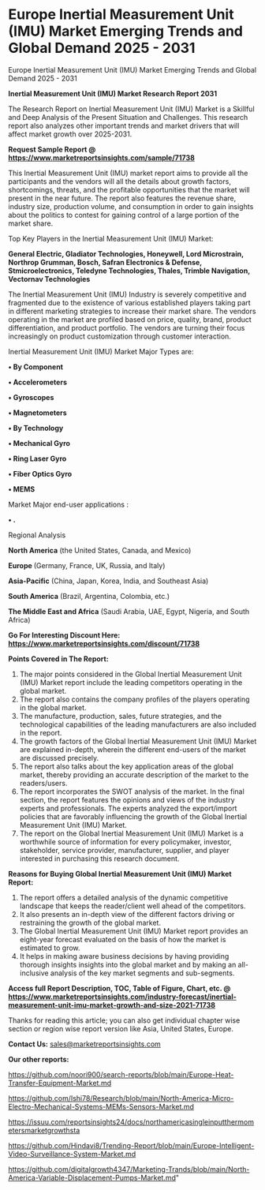 # Europe Inertial Measurement Unit (IMU) Market Emerging Trends and Global Demand 2025 - 2031
Europe Inertial Measurement Unit (IMU) Market Emerging Trends and Global Demand 2025 - 2031

<strong>Inertial Measurement Unit (IMU) Market Research Report 2031</strong>

The Research Report on Inertial Measurement Unit (IMU) Market is a Skillful and Deep Analysis of the Present Situation and Challenges. This research report also analyzes other important trends and market drivers that will affect market growth over 2025-2031.

<strong>Request Sample Report @ <a href=https://www.marketreportsinsights.com/sample/71738>https://www.marketreportsinsights.com/sample/71738</a></strong>

This Inertial Measurement Unit (IMU) market report aims to provide all the participants and the vendors will all the details about growth factors, shortcomings, threats, and the profitable opportunities that the market will present in the near future. The report also features the revenue share, industry size, production volume, and consumption in order to gain insights about the politics to contest for gaining control of a large portion of the market share.

Top Key Players in the Inertial Measurement Unit (IMU) Market:

<strong>General Electric, Gladiator Technologies, Honeywell, Lord Microstrain, Northrop Grumman, Bosch, Safran Electronics & Defense, Stmicroelectronics, Teledyne Technologies, Thales, Trimble Navigation, Vectornav Technologies</strong>

The Inertial Measurement Unit (IMU) Industry is severely competitive and fragmented due to the existence of various established players taking part in different marketing strategies to increase their market share. The vendors operating in the market are profiled based on price, quality, brand, product differentiation, and product portfolio. The vendors are turning their focus increasingly on product customization through customer interaction.

Inertial Measurement Unit (IMU) Market Major Types are:

<strong>• By Component

• Accelerometers

• Gyroscopes

• Magnetometers

• By Technology

• Mechanical Gyro

• Ring Laser Gyro

• Fiber Optics Gyro

• MEMS</strong>

Market Major end-user applications :

<strong>• .</strong>

Regional Analysis

</u><strong><b>North America</b></strong> (the United States, Canada, and Mexico)

<strong><b>Europe </b></strong>(Germany, France, UK, Russia, and Italy)

<strong><b>Asia-Pacific</b></strong> (China, Japan, Korea, India, and Southeast Asia)

<strong><b>South America</b></strong> (Brazil, Argentina, Colombia, etc.)

<strong><b>The Middle East and Africa</b></strong> (Saudi Arabia, UAE, Egypt, Nigeria, and South Africa)

<strong>Go For Interesting Discount Here: <a href=https://www.marketreportsinsights.com/discount/71738>https://www.marketreportsinsights.com/discount/71738</a></strong>

<strong>Points Covered in The Report:</strong>
<ol>
  <li>The major points considered in the Global Inertial Measurement Unit (IMU) Market report include the leading competitors operating in the global market.</li>
  <li>The report also contains the company profiles of the players operating in the global market.</li>
  <li>The manufacture, production, sales, future strategies, and the technological capabilities of the leading manufacturers are also included in the report.</li>
  <li>The growth factors of the Global Inertial Measurement Unit (IMU) Market are explained in-depth, wherein the different end-users of the market are discussed precisely.</li>
  <li>The report also talks about the key application areas of the global market, thereby providing an accurate description of the market to the readers/users.</li>
  <li>The report incorporates the SWOT analysis of the market. In the final section, the report features the opinions and views of the industry experts and professionals. The experts analyzed the export/import policies that are favorably influencing the growth of the Global Inertial Measurement Unit (IMU) Market.</li>
  <li>The report on the Global Inertial Measurement Unit (IMU) Market is a worthwhile source of information for every policymaker, investor, stakeholder, service provider, manufacturer, supplier, and player interested in purchasing this research document.</li>
</ol>
<strong>Reasons for Buying Global Inertial Measurement Unit (IMU) Market Report:</strong>

<ol>
  <li>The report offers a detailed analysis of the dynamic competitive landscape that keeps the reader/client well ahead of the competitors.</li>
  <li>It also presents an in-depth view of the different factors driving or restraining the growth of the global market.</li>
  <li>The Global Inertial Measurement Unit (IMU) Market report provides an eight-year forecast evaluated on the basis of how the market is estimated to grow.</li>
  <li>It helps in making aware business decisions by having providing thorough insights insights into the global market and by making an all-inclusive analysis of the key market segments and sub-segments.</li>
</ol>
<strong>Access full Report Description, TOC, Table of Figure, Chart, etc. @ <a href=https://www.marketreportsinsights.com/industry-forecast/inertial-measurement-unit-imu-market-growth-and-size-2021-71738>https://www.marketreportsinsights.com/industry-forecast/inertial-measurement-unit-imu-market-growth-and-size-2021-71738</a></strong>


Thanks for reading this article; you can also get individual chapter wise section or region wise report version like Asia, United States, Europe.

<strong>Contact Us:</strong>
sales@marketreportsinsights.com

<strong>Our other reports:</strong>

<a href=https://github.com/noori900/search-reports/blob/main/Europe-Heat-Transfer-Equipment-Market.md>https://github.com/noori900/search-reports/blob/main/Europe-Heat-Transfer-Equipment-Market.md</a>

<a href=https://github.com/Ishi78/Research/blob/main/North-America-Micro-Electro-Mechanical-Systems-MEMs-Sensors-Market.md>https://github.com/Ishi78/Research/blob/main/North-America-Micro-Electro-Mechanical-Systems-MEMs-Sensors-Market.md</a>

<a href=https://issuu.com/reportsinsights24/docs/northamericasingleinputthermometersmarketgrowthsta>https://issuu.com/reportsinsights24/docs/northamericasingleinputthermometersmarketgrowthsta</a>

<a href=https://github.com/Hindavi8/Trending-Report/blob/main/Europe-Intelligent-Video-Surveillance-System-Market.md>https://github.com/Hindavi8/Trending-Report/blob/main/Europe-Intelligent-Video-Surveillance-System-Market.md</a>

<a href=https://github.com/digitalgrowth4347/Marketing-Trands/blob/main/North-America-Variable-Displacement-Pumps-Market.md>https://github.com/digitalgrowth4347/Marketing-Trands/blob/main/North-America-Variable-Displacement-Pumps-Market.md</a>"
